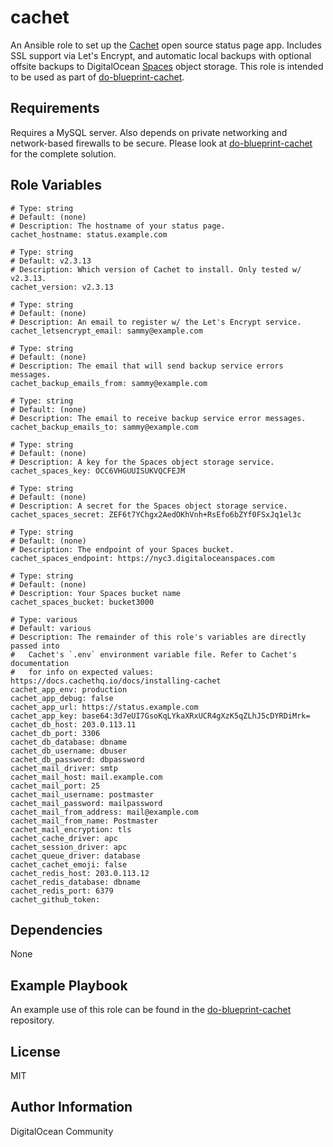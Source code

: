 # cachet

An Ansible role to set up the [Cachet](https://cachethq.io/) open source status page app. Includes SSL support via Let's Encrypt, and automatic local backups with optional offsite backups to DigitalOcean [Spaces](https://www.digitalocean.com/products/spaces/) object storage. This role is intended to be used as part of [do-blueprint-cachet](https://github.com/do-community/do-blueprint-cachet).

## Requirements

Requires a MySQL server. Also depends on private networking and network-based firewalls to be secure. Please look at [do-blueprint-cachet](https://github.com/do-community/do-blueprint-cachet) for the complete solution.

## Role Variables

```
# Type: string
# Default: (none)
# Description: The hostname of your status page.
cachet_hostname: status.example.com

# Type: string
# Default: v2.3.13
# Description: Which version of Cachet to install. Only tested w/ v2.3.13.
cachet_version: v2.3.13

# Type: string
# Default: (none)
# Description: An email to register w/ the Let's Encrypt service.
cachet_letsencrypt_email: sammy@example.com

# Type: string
# Default: (none)
# Description: The email that will send backup service errors messages.
cachet_backup_emails_from: sammy@example.com

# Type: string
# Default: (none)
# Description: The email to receive backup service error messages.
cachet_backup_emails_to: sammy@example.com

# Type: string
# Default: (none)
# Description: A key for the Spaces object storage service.
cachet_spaces_key: OCC6VHGUUISUKVQCFEJM

# Type: string
# Default: (none)
# Description: A secret for the Spaces object storage service.
cachet_spaces_secret: ZEF6t7YChgx2AedOKhVnh+RsEfo6bZYf0FSxJq1el3c

# Type: string
# Default: (none)
# Description: The endpoint of your Spaces bucket.
cachet_spaces_endpoint: https://nyc3.digitaloceanspaces.com

# Type: string
# Default: (none)
# Description: Your Spaces bucket name
cachet_spaces_bucket: bucket3000

# Type: various
# Default: various
# Description: The remainder of this role's variables are directly passed into
#   Cachet's `.env` environment variable file. Refer to Cachet's documentation
#   for info on expected values: https://docs.cachethq.io/docs/installing-cachet
cachet_app_env: production
cachet_app_debug: false
cachet_app_url: https://status.example.com
cachet_app_key: base64:3d7eUI7GsoKqLYkaXRxUCR4gXzK5qZLhJ5cDYRDiMrk=
cachet_db_host: 203.0.113.11
cachet_db_port: 3306
cachet_db_database: dbname
cachet_db_username: dbuser
cachet_db_password: dbpassword
cachet_mail_driver: smtp
cachet_mail_host: mail.example.com
cachet_mail_port: 25
cachet_mail_username: postmaster
cachet_mail_password: mailpassword
cachet_mail_from_address: mail@example.com
cachet_mail_from_name: Postmaster
cachet_mail_encryption: tls
cachet_cache_driver: apc
cachet_session_driver: apc
cachet_queue_driver: database
cachet_cachet_emoji: false
cachet_redis_host: 203.0.113.12
cachet_redis_database: dbname
cachet_redis_port: 6379
cachet_github_token:
```

## Dependencies

None

## Example Playbook

An example use of this role can be found in the [do-blueprint-cachet](https://github.com/do-community/do-blueprint-cachet) repository.

## License

MIT

## Author Information

DigitalOcean Community
